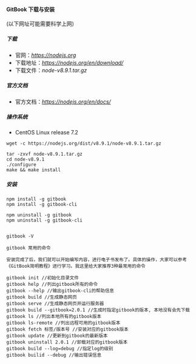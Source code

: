 
#### GitBook 下载与安装

(以下网址可能需要科学上网)

##### 下载
* 官网：*https://nodejs.org*
* 下载地址：*https://nodejs.org/en/download/*
* 下载文件：*node-v8.9.1.tar.gz*

##### 官方文档
* 官方文档：*https://nodejs.org/en/docs/*

##### 操作系统
* CentOS Linux release 7.2

```
wget -c https://nodejs.org/dist/v8.9.1/node-v8.9.1.tar.gz

tar -zxvf node-v8.9.1.tar.gz
cd node-v8.9.1
./configure
make && make install
```

##### 安装
```
npm install -g gitbook
npm install -g gitbook-cli

npm uninstall -g gitbook
npm uninstall -g gitbook-cli


gitbook -V

gitbook 常用的命令

安装完成了后，我们就可以开始编写内容，进行电子书发布了。具体的操作，大家可以参考《GitBook简明教程》进行学习。我这里给大家推荐3种最常用的命令

gitbook init //初始化目录文件
gitbook help //列出gitbook所有的命令
gitbook --help //输出gitbook-cli的帮助信息
gitbook build //生成静态网页
gitbook serve //生成静态网页并运行服务器
gitbook build --gitbook=2.0.1 //生成时指定gitbook的版本, 本地没有会先下载
gitbook ls //列出本地所有的gitbook版本
gitbook ls-remote //列出远程可用的gitbook版本
gitbook fetch 标签/版本号 //安装对应的gitbook版本
gitbook update //更新到gitbook的最新版本
gitbook uninstall 2.0.1 //卸载对应的gitbook版本
gitbook build --log=debug //指定log的级别
gitbook builid --debug //输出错误信息
```
